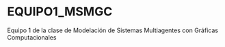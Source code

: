 # EQUIPO1_MSMGC
Equipo 1 de la clase de Modelación de Sistemas Multiagentes con Gráficas Computacionales 
